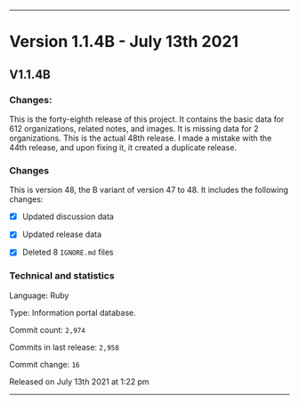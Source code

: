 ***

# Version 1.1.4B - July 13th 2021

## V1.1.4B

### Changes:

This is the forty-eighth release of this project. It contains the basic data for 612 organizations, <!-- (fork count minus 2) !--> related notes, and images. It is missing data for 2 organizations. This is the actual 48th release. I made a mistake with the 44th release, and upon fixing it, it created a duplicate release.

### Changes

This is version 48, the B variant of version 47 to 48. It includes the following changes:

- [x] Updated discussion data

- [x] Updated release data

- [x] Deleted 8 `IGNORE.md` files

### Technical and statistics

Language: Ruby

Type: Information portal database.

Commit count: `2,974`

Commits in last release: `2,958`

Commit change: `16`

Released on July 13th 2021 at 1:22 pm

***
